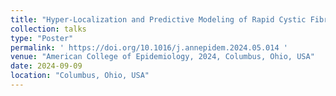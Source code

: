 ```yaml
---
title: "Hyper-Localization and Predictive Modeling of Rapid Cystic Fibrosis Disease Progression"
collection: talks
type: "Poster"
permalink: ' https://doi.org/10.1016/j.annepidem.2024.05.014 '
venue: "American College of Epidemiology, 2024, Columbus, Ohio, USA"
date: 2024-09-09
location: "Columbus, Ohio, USA"
---
```

